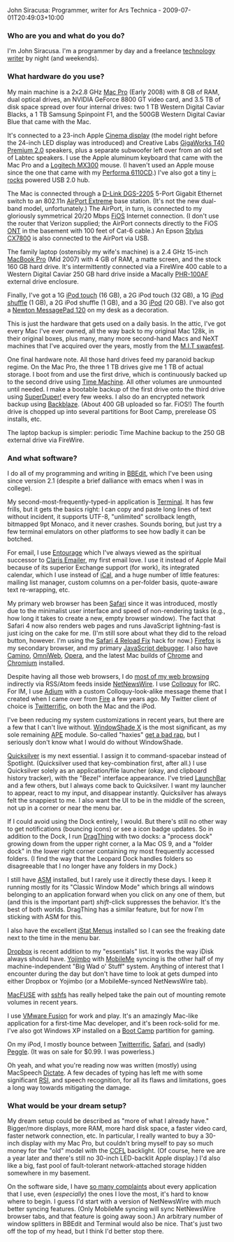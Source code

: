 John Siracusa: Programmer, writer for Ars Technica - 2009-07-01T20:49:03+10:00

### Who are you and what do you do?

I'm John Siracusa. I'm a programmer by day and a freelance [technology writer](http://arstechnica.com/authors/john-siracusa/ "A list of John's articles on Ars Technica.") by night (and weekends).

### What hardware do you use?

My main machine is a 2x2.8 GHz [Mac Pro][mac-pro] (Early 2008) with 8 GB of RAM, dual optical drives, an NVIDIA GeForce 8800 GT video card, and 3.5 TB of disk space spread over four internal drives: two 1 TB Western Digital Caviar Blacks, a 1 TB Samsung Spinpoint F1, and the 500GB Western Digital Caviar Blue that came with the Mac.

It's connected to a 23-inch Apple [Cinema display][cinema-display] (the model right before the 24-inch LED display was introduced) and Creative Labs [GigaWorks T40 Premium 2.0][gigaworks-t40] speakers, plus a separate subwoofer left over from an old set of Labtec speakers. I use the Apple aluminum keyboard that came with the Mac Pro and a [Logitech MX300][mx-300] mouse. (I haven't used an Apple mouse since the one that came with my [Performa 6110CD][performa-6110cd].) I've also got a tiny [i-rocks][] powered USB 2.0 hub.

The Mac is connected through a [D-Link DGS-2205][dgs-2205] 5-Port Gigabit Ethernet switch</a> to an 802.11n [AirPort Extreme][airport-extreme] base station. (It's not the new dual-band model, unfortunately.) The AirPort, in turn, is connected to my gloriously symmetrical 20/20 Mbps [FiOS][] Internet connection. (I don't use the router that Verizon supplied; the AirPort connects directly to the FiOS [ONT](http://en.wikipedia.org/wiki/Optical_Network_Terminal#ONT "Wikipedia entry on ONT.") in the basement with 100 feet of Cat-6 cable.) An Epson [Stylus CX7800][stylus-cx7800] is also connected to the AirPort via USB.

The family laptop (ostensibly my wife's machine) is a 2.4 GHz 15-inch [MacBook Pro][macbook-pro] (Mid 2007) with 4 GB of RAM, a matte screen, and the stock 160 GB hard drive. It's intermittently connected via a FireWire 400 cable to a Western Digital Caviar 250 GB hard drive inside a Macally [PHR-100AF][] external drive enclosure.

Finally, I've got a 1G [iPod touch][ipod-touch] (16 GB), a 2G iPod touch (32 GB), a 1G [iPod shuffle][ipod-shuffle] (1 GB), a 2G iPod shuffle (1 GB), and a 3G [iPod][] (20 GB). I've also got a [Newton MessagePad 120][messagepad-120] on my desk as a decoration.

This is just the hardware that gets used on a daily basis. In the attic, I've got every Mac I've ever owned, all the way back to my original Mac 128k, in their original boxes, plus many, many more second-hand Macs and NeXT machines that I've acquired over the years, mostly from the [M.I.T swapfest](http://www.mitflea.com/ "The MIT flea markets site.").

One final hardware note. All those hard drives feed my paranoid backup regime. On the Mac Pro, the three 1 TB drives give me 1 TB of actual storage. I boot from and use the first drive, which is continuously backed up to the second drive using [Time Machine][time-machine]. All other volumes are unmounted until needed. I make a bootable backup of the first drive onto the third drive using [SuperDuper!][superduper] every few weeks. I also do an encrypted network backup using [Backblaze][]. (About 400 GB uploaded so far. FiOS!) The fourth drive is chopped up into several partitions for Boot Camp, prerelease OS installs, etc.

The laptop backup is simpler: periodic Time Machine backup to the 250 GB external drive via FireWire.

### And what software?

I do all of my programming and writing in [BBEdit][], which I've been using since version 2.1 (despite a brief dalliance with emacs when I was in college).

My second-most-frequently-typed-in application is [Terminal][]. It has few frills, but it gets the basics right: I can copy and paste long lines of text without incident, it supports UTF-8, "unlimited" scrollback length, bitmapped 9pt Monaco, and it never crashes. Sounds boring, but just try a few terminal emulators on other platforms to see how badly it can be botched.

For email, I use [Entourage][] which I've always viewed as the spiritual successor to [Claris Emailer][emailer], my first email love. I use it instead of Apple Mail because of its superior Exchange support (for work), its integrated calendar, which I use instead of [iCal][], and a huge number of little features: mailing list manager, custom columns on a per-folder basis, quote-aware text re-wrapping, etc.

My primary web browser has been [Safari][] since it was introduced, mostly due to the minimalist user interface and speed of non-rendering tasks (e.g., how long it takes to create a new, empty browser window). The fact that Safari 4 now also renders web pages and runs JavaScript lightning-fast is just icing on the cake for me. (I'm still sore about what they did to the reload button, however. I'm using the [Safari 4 Reload Fix][safari-4-reload-fix] hack for now.) [Firefox][] is my secondary browser, and my primary [JavaScript debugger][firebug]. I also have [Camino][], [OmniWeb][], [Opera][], and the latest Mac builds of [Chrome][] and [Chromium][] installed.

Despite having all those web browsers, I do [most of my web browsing](http://arstechnica.com/staff/fatbits/2005/09/1200.ars "John's Ars Technica article, 'The state of Mac web browsing'.") indirectly via RSS/Atom feeds inside [NetNewsWire][]. I use [Colloquy][] for IRC. For IM, I use [Adium][] with a custom Colloquy-look-alike message theme that I created when I came over from [Fire][] a few years ago. My Twitter client of choice is [Twitterrific][], on both the Mac and the iPod.

I've been reducing my system customizations in recent years, but there are a few that I can't live without. [WindowShade X][windowshade-x] is the most significant, as my sole remaining [APE][] module. So-called "haxies" [get a bad rap](http://arstechnica.com/staff/fatbits/2006/02/2918.ars "John's Arc Technica article, 'Paths in the grass'."), but I seriously don't know what I would do without WindowShade.

[Quicksilver][] is my next essential. I assign it to command-spacebar instead of Spotlight. (Quicksilver used that key-combination first, after all.) I use Quicksilver solely as an application/file launcher (okay, and clipboard history tracker), with the "Bezel" interface appearance. I've tried [LaunchBar][] and a few others, but I always come back to Quicksilver. I want my launcher to appear, react to my input, and disappear instantly. Quicksilver has always felt the snappiest to me. I also want the UI to be in the middle of the screen, not up in a corner or near the menu bar.

If I could avoid using the Dock entirely, I would. But there's still no other way to get notifications (bouncing icons) or see a icon badge updates. So in addition to the Dock, I run [DragThing][] with two docks: a "process dock" growing down from the upper right corner, a la Mac OS 9, and a "folder dock" in the lower right corner containing my most frequently accessed folders. (I find the way that the Leopard Dock handles folders so disagreeable that I no longer have any folders in my Dock.)

I still have [ASM][] installed, but I rarely use it directly these days. I keep it running mostly for its "Classic Window Mode" which brings all windows belonging to an application forward when you click on any one of them, but (and this is the important part) *shift*-click suppresses the behavior. It's the best of both worlds. DragThing has a similar feature, but for now I'm sticking with ASM for this.

I also have the excellent [iStat Menus][istat-menus] installed so I can see the freaking date next to the time in the menu bar.

[Dropbox][] is recent addition to my "essentials" list. It works the way iDisk always should have. [Yojimbo][] with [MobileMe][mobile-me] syncing is the other half of my machine-independent "Big Wad o' Stuff" system. Anything of interest that I encounter during the day but don't have time to look at gets dumped into either Dropbox or Yojimbo (or a MobileMe-synced NetNewsWire tab).

[MacFUSE][] with [sshfs][] has really helped take the pain out of mounting remote volumes in recent years.

I use [VMware Fusion][fusion] for work and play. It's an amazingly Mac-like application for a first-time Mac developer, and it's been rock-solid for me. I've also got Windows XP installed on a [Boot Camp][boot-camp] partition for gaming.

On my iPod, I mostly bounce between [Twitterrific][twitterrific-iphone], [Safari][safari-iphone], and (sadly) [Peggle][peggle-iphone]. (It was on sale for $0.99. I was powerless.)

Oh yeah, and what you're reading now was written (mostly) using MacSpeech [Dictate][]. A few decades of typing has left me with some significant [RSI](http://en.wikipedia.org/wiki/Repetitive_strain_injury "Wikipedia entry on RSI."), and speech recognition, for all its flaws and limitations, goes a long way towards mitigating the damage.

### What would be your dream setup?

My dream setup could be described as "more of what I already have." Bigger/more displays, more RAM, more hard disk space, a faster video card, faster network connection, etc. In particular, I really wanted to buy a 30-inch display with my Mac Pro, but couldn't bring myself to pay so much money for the "old" model with the [CCFL](http://en.wikipedia.org/wiki/Cold_cathode "Wikipedia entry on CCFL.") backlight. (Of course, here we are a year later and there's still no 30-inch LED-backlit Apple display.) I'd also like a big, fast pool of fault-tolerant network-attached storage hidden somewhere in my basement.

On the software side, I have [so many complaints](http://arstechnica.com/staff/fatbits/2009/05/hypercritical.ars "") about every application that I use, even (*especially*) the ones I love the most, it's hard to know where to begin. I guess I'd start with a version of NetNewsWire with much better syncing features. (Only MobileMe syncing will sync NetNewsWire browser tabs, and that feature is going away soon.) An arbitrary number of window splitters in BBEdit and Terminal would also be nice. That's just two off the top of my head, but I think I'd better stop there.

[mac-pro]: http://www.apple.com/macpro/ "The Intel-based Mac tower computer."
[cinema-display]: http://www.apple.com/displays/cinema/ "The LCD display line."
[gigaworks-t40]: http://www.amazon.com/gp/product/B00113V748 "Compact computer speakers."
[mx-300]: http://www.amazon.com/Logitech-930672-0403-300-Optical-Mouse/dp/B00006HMPJ "An optical mouse."
[performa-6110cd]: http://www.everymac.com/systems/apple/mac_performa/stats/mac_performa_6110cd.html "An old PPC-based Mac."
[i-rocks]: http://www.i-rocks.com/Product_List.aspx?CLASS_ID=1036 "A USB 2.0 hub."
[dgs-2205]: http://www.dlink.com/products/?pid=494 "5-port Gigabit switch."
[airport-extreme]: http://www.apple.com/airportextreme/ "A wireless access point."
[fios]: http://www.verizon.com/fios/ "Fibre optic Internet connection."
[stylus-cx7800]: http://www.epson.com/cgi-bin/Store/consumer/consDetail.jsp?BV_UseBVCookie=yes&oid=56291070&modeloid=58773&infoType=Overview "An all-in-one printer/copier/scanner."
[macbook-pro]: http://www.apple.com/macbookpro/ "The popular Intel-based Mac laptop."
[phr-100af]: http://www.macally.com/en/product/ArticleShow.asp?ArticleID=104 "An external Firewire hard drive enclosure."
[ipod-touch]: http://www.apple.com/ipodtouch/ "It's like an iPhone, without the phone bit."
[ipod-shuffle]: http://www.apple.com/ipodshuffle/ ""
[ipod]: http://www.apple.com/ipod/ "The infamous music player."
[messagepad-120]: http://www.everymac.com/systems/apple/messagepad/stats/newton_mp_120.html "A much-loved PDA device."
[time-machine]: http://www.apple.com/macosx/features/timemachine.html "Backup software for the masses, included with Mac OS X 10.5."
[superduper]: http://shirt-pocket.com/SuperDuper/SuperDuperDescription.html "An excellent Mac backup/cloning application."
[backblaze]: http://backblaze.com/internet-backup.html "Online backup."
[bbedit]: http://barebones.com/products/bbedit/ "A rather popular text editor for the Mac."
[terminal]: http://www.apple.com/macosx/technology/unix.html "The console application for OS X."
[entourage]: http://www.microsoft.com/mac/products/entourage2008/default.mspx "A Mac email client included with Office."
[emailer]: http://en.wikipedia.org/wiki/Claris_Emailer "A popular old email client for the Mac."
[ical]: http://www.apple.com/macosx/features/300.html#ical "Calendaring software included with Mac OS X."
[safari]: http://www.apple.com/safari/ "A fast web browser."
[safari-4-reload-fix]: http://earthlingsoft.net/ssp/tidbits/#safari4reloadfix "A hack to change the 'Add Bookmark' button into a 'Reload' button."
[firefox]: http://mozilla.com/firefox/ "The very popular open source web browser."
[firebug]: http://getfirebug.com/ "A Firefox addon for web development."
[camino]: http://caminobrowser.org/ "An alternative Mac browser based on Gecko."
[omniweb]: http://www.omnigroup.com/applications/omniweb/ "An alternative Mac browser based on WebKit."
[opera]: http://www.opera.com/ "A popular, cross-platform web browser."
[chrome]: http://google.com/chrome "A WebKit-based browser, where each tab runs in its own thread."
[chromium]: http://code.google.com/chromium/ "Open-source builds of the Chrome web browser."
[netnewswire]: http://newsgator.com/individuals/netnewswire/ "A popular feed reader for the Mac."
[colloquy]: http://www.colloquy.info/ "A popular IRC client for the Mac."
[adium]: http://adiumx.com/ "The excellent multi-chat-protocol Mac application."
[fire]: http://fire.sourceforge.net/ "A once popular multi-protocol chat client for the Mac."
[twitterrific]: http://iconfactory.com/software/twitterrific "A popular Twitter Mac client."
[windowshade-x]: http://unsanity.com/haxies/wsx "A Mac haxie to customise window minimising."
[ape]: http://unsanity.com/haxies/ape "An OS X framework and system daemon for loading haxies."
[quicksilver]: http://code.google.com/p/blacktree-alchemy/ "The ultimate data manipulator/launcher for the Mac."
[launchbar]: http://obdev.at/products/launchbar/ "An application launcher and data manager for the Mac."
[dragthing]: http://dragthing.com/ "A popular dock application for the Mac."
[asm]: http://vercruesse.de/software/asm "A menu-based application switcher for OS X."
[istat-menus]: http://www.islayer.com/apps/istatmenus/ "A collection of OS X menu items for monitoring your system."
[dropbox]: http://getdropbox.com/ "Online syncing and storage."
[yojimbo]: http://barebones.com/products/Yojimbo/ "Data 'bucket' software for the Mac."
[mobile-me]: http://www.me.com/ "An online 'cloud' service (mail, calendar, etc)."
[macfuse]: http://code.google.com/p/macfuse/ "A system for adding third-party file systems to Mac OS X."
[sshfs]: http://code.google.com/p/macfuse/wiki/MACFUSE_FS_SSHFS "An SSH file system for MacFUSE."
[fusion]: http://vmware.com/products/fusion/ "A PC emulator for the Mac."
[boot-camp]: http://www.apple.com/macosx/what-is-macosx/compatibility.html "Software to allow Macs to run Windows natively."
[twitterrific-iphone]: http://phobos.apple.com/WebObjects/MZStore.woa/wa/viewSoftware?id=284540316&mt=8 "A popular Twitter Mac client for the iPhone."
[safari-iphone]: http://www.apple.com/iphone/iphone-3g/safari.html "The iPhone version of Safari."
[peggle-iphone]: http://www.popcap.com/games/iphone/peggle "A terribly addictive peg-popping game."
[dictate]: http://www.macspeech.com/dictate/ "Speech recognition software for the Mac."
